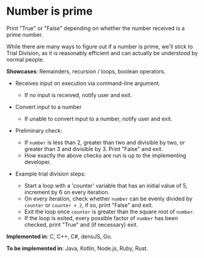 # Number is prime

Print "True" or "False" depending on whether the number received is a prime number.

While there are many ways to figure out if a number is prime, we'll stick to Trial Division, as it is reasonably efficient and can actually be understood by normal people.

**Showcases**: Remainders, recursion / loops, boolean operators.

* Receives input on execution via command-line argument.
    * If no input is received, notify user and exit.

* Convert input to a number
    * If unable to convert input to a number, notify user and exit.

* Preliminary check:
    * If `number` is less than 2, greater than two and divisible by two, or greater than 3 and divisible by 3. Print "False" and exit.
    * How exactly the above checks are run is up to the implementing developer.

* Example trial division steps:
    * Start a loop with a 'counter' variable that has an initial value of 5, increment by 6 on every iteration.
    * On every iteration, check whether `number` can be evenly divided by `counter` or `counter + 2`, if so, print "False" and exit.
    * Exit the loop once `counter` is greater than the square root of `number`.
    * If the loop is exited, every possible factor of `number` has been checked, print "True" and (if necessary) exit.

**Implemented in**: C, C++, C#, denoJS, Go.

**To be implemented in**: Java, Kotlin, Node.js, Ruby, Rust.
